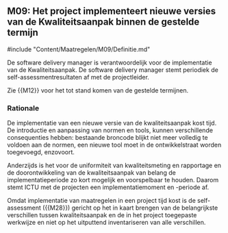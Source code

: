 ## M09: Het project implementeert nieuwe versies van de Kwaliteitsaanpak binnen de gestelde termijn

#include "Content/Maatregelen/M09/Definitie.md"

De software delivery manager is verantwoordelijk voor de implementatie van de Kwaliteitsaanpak. De software delivery manager stemt periodiek de self-assessmentresultaten af met de projectleider.

Zie {{M12}} voor het tot stand komen van de gestelde termijnen.

### Rationale

De implementatie van een nieuwe versie van de kwaliteitsaanpak kost tijd. De introductie en aanpassing van normen en tools, kunnen verschillende consequenties hebben: bestaande broncode blijkt niet meer volledig te voldoen aan de normen, een nieuwe tool moet in de ontwikkelstraat worden toegevoegd, enzovoort.

Anderzijds is het voor de uniformiteit van kwaliteitsmeting en rapportage en de doorontwikkeling van de kwaliteitsaanpak van belang de implementatieperiode zo kort mogelijk en voorspelbaar te houden. Daarom stemt ICTU met de projecten een implementatiemoment en -periode af.

Omdat implementatie van maatregelen in een project tijd kost is de self-assessment ({{M28}}) gericht op het in kaart brengen van de belangrijkste verschillen tussen kwaliteitsaanpak en de in het project toegepaste werkwijze en niet op het uitputtend inventariseren van alle verschillen.
